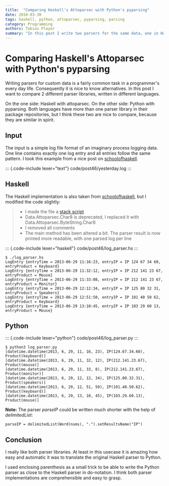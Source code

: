 ```yaml
---
title:  "Comparing Haskell's Attoparsec with Python's pyparsing"
date: 2018-03-30
tags: haskell, python, attoparsec, pyparsing, parsing
category: Programming
authors: Tobias Pleyer
summary: "In this post I write two parsers for the same data, one in Haskell the other in Python, and compare them."
---
```


Comparing Haskell's Attoparsec with Python's pyparsing
======================================================

Writing parsers for custom data is a fairly common task in a
programmer's every day life. Consequently it is nice to know
alternatives. In this post I want to compare 2 different parser
libraries, written in different languages.

On the one side: Haskell with attoparsec. On the other side: Python with
pyparsing. Both languages have more than one parser library in their
package repositories, but I think these two are nice to compare, because
they are similar in spirit.

Input
-----

The input is a simple log file format of an imaginary process logging
data. One line contains exactly one log entry and all entries follow the
same pattern. I took this example from a nice post on
[schoolofhaskell](https://www.schoolofhaskell.com/school/starting-with-haskell/libraries-and-frameworks/text-manipulation/attoparsec).

::: {.code-include lexer="text"}
code/post46/yesterday.log
:::

Haskell
-------

The Haskell implementation is also taken from
[schoolofhaskell](https://www.schoolofhaskell.com/school/starting-with-haskell/libraries-and-frameworks/text-manipulation/attoparsec),
but I modified the code slightly:

> -   I made the file a [stack
>     script](https://docs.haskellstack.org/en/stable/GUIDE/#script-interpreter)
> -   Data.Attoparsec.Char8 is deprecated, I replaced it with
>     Data.Attoparsec.ByteString.Char8
> -   I removed all comments
> -   The main method has been altered a bit. The parser result is now
>     printed more readable, with one parsed log per line

::: {.code-include lexer="haskell"}
code/post46/log\_parser.hs
:::

``` {.sourceCode .}
$ ./log_parser.hs
LogEntry {entryTime = 2013-06-29 11:16:23, entryIP = IP 124 67 34 60, entryProduct = Keyboard}
LogEntry {entryTime = 2013-06-29 11:32:12, entryIP = IP 212 141 23 67, entryProduct = Mouse}
LogEntry {entryTime = 2013-06-29 11:33:08, entryIP = IP 212 141 23 67, entryProduct = Monitor}
LogEntry {entryTime = 2013-06-29 12:12:34, entryIP = IP 125 80 32 31, entryProduct = Speakers}
LogEntry {entryTime = 2013-06-29 12:51:50, entryIP = IP 101 40 50 62, entryProduct = Keyboard}
LogEntry {entryTime = 2013-06-29 13:10:45, entryIP = IP 103 29 60 13, entryProduct = Mouse}
```

Python
------

::: {.code-include lexer="python"}
code/post46/log\_parser.py
:::

``` {.sourceCode .}
$ python3 log_parser.py
[datetime.datetime(2013, 6, 29, 11, 16, 23), IP(124.67.34.60), Product(keyboard)]
[datetime.datetime(2013, 6, 29, 11, 32, 12), IP(212.141.23.67), Product(mouse)]
[datetime.datetime(2013, 6, 29, 11, 33, 8), IP(212.141.23.67), Product(monitor)]
[datetime.datetime(2013, 6, 29, 12, 12, 34), IP(125.80.32.31), Product(speakers)]
[datetime.datetime(2013, 6, 29, 12, 51, 50), IP(101.40.50.62), Product(keyboard)]
[datetime.datetime(2013, 6, 29, 13, 10, 45), IP(103.29.60.13), Product(mouse)]
```

**Note:** The parser *parseIP* could be written much shorter with the
help of *delimitedList*:

``` {.sourceCode .python}
parseIP = delimitedList(Word(nums), ".").setResultsName("IP")
```

Conclusion
----------

I really like both parser libraries. At least in this usecase it is
amazing how easy and automatic it was to translate the original Haskell
parser to Python.

I used enclosing parenthesis as a small trick to be able to write the
Python parser as close to the Haskell parser in do-notation. I think
both parser implementations are comprehensible and easy to grasp.